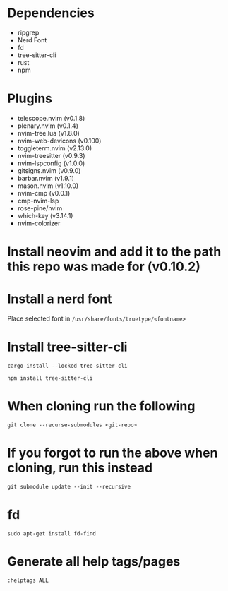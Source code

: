 # Dependencies

- ripgrep 
- Nerd Font 
- fd 
- tree-sitter-cli
- rust
- npm

# Plugins

- telescope.nvim (v0.1.8)
- plenary.nvim (v0.1.4)
- nvim-tree.lua (v1.8.0)
- nvim-web-devicons (v0.100)
- toggleterm.nvim (v2.13.0)
- nvim-treesitter (v0.9.3)
- nvim-lspconfig (v1.0.0)
- gitsigns.nvim (v0.9.0)
- barbar.nvim (v1.9.1)
- mason.nvim (v1.10.0)
- nvim-cmp (v0.0.1)
- cmp-nvim-lsp
- rose-pine/nvim
- which-key (v3.14.1)
- nvim-colorizer

# Install neovim and add it to the path this repo was made for (v0.10.2)

# Install a nerd font

Place selected font in `/usr/share/fonts/truetype/<fontname>`

# Install tree-sitter-cli

`cargo install --locked tree-sitter-cli`

`npm install tree-sitter-cli`

# When cloning run the following

`git clone --recurse-submodules <git-repo>`

# If you forgot to run the above when cloning, run this instead

`git submodule update --init --recursive`

# fd

`sudo apt-get install fd-find`

# Generate all help tags/pages

`:helptags ALL`

